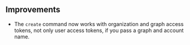 ## Improvements

- The `create` command now works with organization and graph access tokens, not only user access tokens, if you pass a graph and account name.
